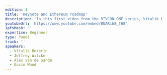 ```yaml
---
edition: 1
title: 'Keynote and Ethereum roadmap'
description: 'In this first video from the ÐΞVCON ONE series, Vitalik Buterin, Jeffrey Wilcke, Alex van de Sande and Gavin Wood present the Ethereum roadmap.'
youtubeUrl: 'https://www.youtube.com/embed/BUARih8_f68'
ipfsHash: ''
expertise: Beginner
type: Panel
track: ''
speakers:
  - Vitalik Buterin
  - Jeffrey Wilcke
  - Alex van de Sande
  - Gavin Wood
---
```

